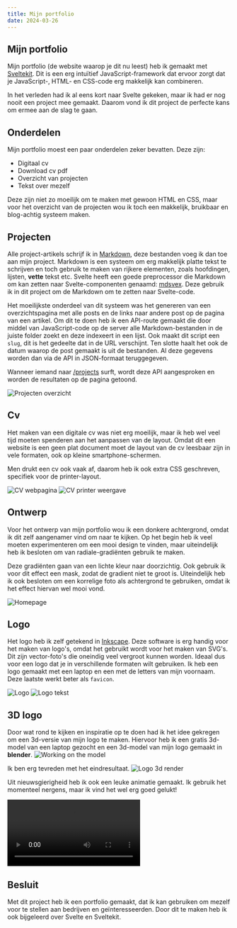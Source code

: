```yaml
---
title: Mijn portfolio
date: 2024-03-26
---
```


## Mijn portfolio

Mijn portfolio (de website waarop je dit nu leest) heb ik gemaakt met [Sveltekit](https://kit.Svelte.dev/). Dit is een erg intuïtief JavaScript-framework dat ervoor zorgt dat je JavaScript-, HTML- en CSS-code erg makkelijk kan combineren.

In het verleden had ik al eens kort naar Svelte gekeken, maar ik had er nog nooit een project mee gemaakt. Daarom vond ik dit project de perfecte kans om ermee aan de slag te gaan.

## Onderdelen

Mijn portfolio moest een paar onderdelen zeker bevatten. Deze zijn:

- Digitaal cv
- Download cv pdf
- Overzicht van projecten
- Tekst over mezelf

Deze zijn niet zo moeilijk om te maken met gewoon HTML en CSS, maar voor het overzicht van de projecten wou ik toch een makkelijk, bruikbaar en blog-achtig systeem maken.

## Projecten

Alle project-artikels schrijf ik in [Markdown](https://en.wikipedia.org/wiki/Markdown), deze bestanden voeg ik dan toe aan mijn project. Markdown is een systeem om erg makkelijk platte tekst te schrijven en toch gebruik te maken van rijkere elementen, zoals hoofdingen, lijsten, **vette** tekst etc.
Svelte heeft een goede preprocessor die Markdown om kan zetten naar Svelte-componenten genaamd: [mdsvex](https://mdsvex.pngwn.io/docs). Deze gebruik ik in dit project om de Markdown om te zetten naar Svelte-code.

Het moeilijkste onderdeel van dit systeem was het genereren van een overzichtspagina met alle posts en de links naar andere post op de pagina van een artikel.
Om dit te doen heb ik een API-route gemaakt die door middel van JavaScript-code op de server alle Markdown-bestanden in de juiste folder zoekt en deze indexeert in een lijst. Ook maakt dit script een `slug`, dit is het gedeelte dat in de URL verschijnt. Ten slotte haalt het ook de datum waarop de post gemaakt is uit de bestanden. Al deze gegevens worden dan via de API in JSON-formaat teruggegeven.

Wanneer iemand naar [/projects](/projects) surft, wordt deze API aangesproken en worden de resultaten op de pagina getoond.

![Projecten overzicht](/img/projects/portfolio_projects.png)

## Cv

Het maken van een digitale cv was niet erg moeilijk, maar ik heb wel veel tijd moeten spenderen aan het aanpassen van de layout. Omdat dit een website is een geen plat document moet de layout van de cv leesbaar zijn in vele formaten, ook op kleine smartphone-schermen.

Men drukt een cv ook vaak af, daarom heb ik ook extra CSS geschreven, specifiek voor de printer-layout.

![CV webpagina](/img/projects/porfolio_cv.png)
![CV printer weergave](/img/projects/portfolio_print.png)

## Ontwerp

Voor het ontwerp van mijn portfolio wou ik een donkere achtergrond, omdat ik dit zelf aangenamer vind om naar te kijken. Op het begin heb ik veel moeten experimenteren om een mooi design te vinden, maar uiteindelijk heb ik besloten om van radiale-gradiënten gebruik te maken.

Deze gradiënten gaan van een lichte kleur naar doorzichtig. Ook gebruik ik voor dit effect een mask, zodat de gradient niet te groot is. Uiteindelijk heb ik ook besloten om een korrelige foto als achtergrond te gebruiken, omdat ik het effect hiervan wel mooi vond.

![Homepage](/img/projects/portfolio_home.png)

## Logo

Het logo heb ik zelf getekend in [Inkscape](https://inkscape.org/). Deze software is erg handig voor het maken van logo's, omdat het gebruikt wordt voor het maken van SVG's. Dit zijn vector-foto's die oneindig veel vergroot kunnen worden.
Ideaal dus voor een logo dat je in verschillende formaten wilt gebruiken. Ik heb een logo gemaakt met een laptop en een met de letters van mijn voornaam. Deze laatste werkt beter als `favicon`.

![Logo](/img/projects/portfolio_logo.png)
![Logo tekst](/img/projects/portfolio_logotekst.png)

## 3D logo

Door wat rond te kijken en inspiratie op te doen had ik het idee gekregen om
een 3d-versie van mijn logo te maken. Hiervoor heb ik een gratis 3d-model van
een laptop gezocht en een 3d-model van mijn logo gemaakt in **blender**.
![Working on the model](/img/projects/portfolio_blender.png)

Ik ben erg tevreden met het eindresultaat.
![Logo 3d render](/img/projects/portfolio_logorender.png)

Uit nieuwsgierigheid heb ik ook een leuke animatie gemaakt. Ik gebruik het momenteel nergens, maar ik vind het wel erg goed gelukt!

<video src="/img/projects/portfolio_logorender.mp4" loop controls></video>

## Besluit

Met dit project heb ik een portfolio gemaakt, dat ik kan gebruiken om mezelf voor te stellen aan bedrijven en geïnteresseerden.
Door dit te maken heb ik ook bijgeleerd over Svelte en Sveltekit.
